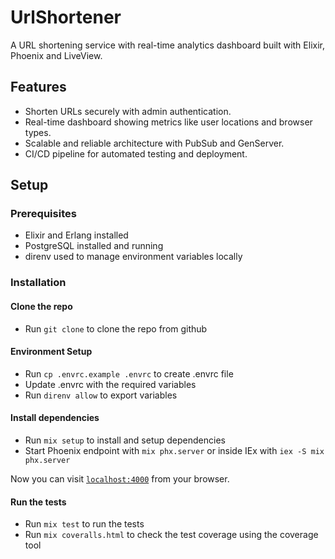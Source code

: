 # UrlShortener

A URL shortening service with real-time analytics dashboard built with Elixir, Phoenix and LiveView.

## Features

* Shorten URLs securely with admin authentication.
* Real-time dashboard showing metrics like user locations and browser types.
* Scalable and reliable architecture with PubSub and GenServer.
* CI/CD pipeline for automated testing and deployment.

## Setup

### Prerequisites

* Elixir and Erlang installed
* PostgreSQL installed and running
* direnv used to manage environment variables locally

### Installation

#### Clone the repo

* Run `git clone` to clone the repo from github

#### Environment Setup

* Run `cp .envrc.example .envrc` to create .envrc file
* Update .envrc with the required variables
* Run `direnv allow` to export variables

#### Install dependencies

* Run `mix setup` to install and setup dependencies
* Start Phoenix endpoint with `mix phx.server` or inside IEx with `iex -S mix phx.server`

Now you can visit [`localhost:4000`](http://localhost:4000) from your browser.


#### Run the tests

* Run `mix test` to run the tests
* Run `mix coveralls.html` to check the test coverage using the coverage tool
